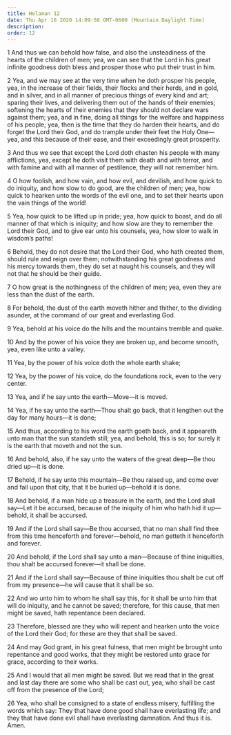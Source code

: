 ```yaml
---
title: Helaman 12
date: Thu Apr 16 2020 14:09:58 GMT-0600 (Mountain Daylight Time)
description: 
order: 12
---
```


<p>
  1 And thus we can behold how false, and also the unsteadiness of the hearts of
  the children of men; yea, we can see that the Lord in his great infinite
  goodness doth bless and prosper those who put their trust in him.
</p>
<p>
  2 Yea, and we may see at the very time when he doth prosper his people, yea,
  in the increase of their fields, their flocks and their herds, and in gold,
  and in silver, and in all manner of precious things of every kind and art;
  sparing their lives, and delivering them out of the hands of their enemies;
  softening the hearts of their enemies that they should not declare wars
  against them; yea, and in fine, doing all things for the welfare and happiness
  of his people; yea, then is the time that they do harden their hearts, and do
  forget the Lord their God, and do trample under their feet the Holy
  One&#x2014;yea, and this because of their ease, and their exceedingly great
  prosperity.
</p>
<p>
  3 And thus we see that except the Lord doth chasten his people with many
  afflictions, yea, except he doth visit them with death and with terror, and
  with famine and with all manner of pestilence, they will not remember him.
</p>
<p>
  4 O how foolish, and how vain, and how evil, and devilish, and how quick to do
  iniquity, and how slow to do good, are the children of men; yea, how quick to
  hearken unto the words of the evil one, and to set their hearts upon the vain
  things of the world!
</p>
<p>
  5 Yea, how quick to be lifted up in pride; yea, how quick to boast, and do all
  manner of that which is iniquity; and how slow are they to remember the Lord
  their God, and to give ear unto his counsels, yea, how slow to walk in
  wisdom&#x2019;s paths!
</p>
<p>
  6 Behold, they do not desire that the Lord their God, who hath created them,
  should rule and reign over them; notwithstanding his great goodness and his
  mercy towards them, they do set at naught his counsels, and they will not that
  he should be their guide.
</p>
<p>
  7 O how great is the nothingness of the children of men; yea, even they are
  less than the dust of the earth.
</p>
<p>
  8 For behold, the dust of the earth moveth hither and thither, to the dividing
  asunder, at the command of our great and everlasting God.
</p>
<p>
  9 Yea, behold at his voice do the hills and the mountains tremble and quake.
</p>
<p>
  10 And by the power of his voice they are broken up, and become smooth, yea,
  even like unto a valley.
</p>
<p>11 Yea, by the power of his voice doth the whole earth shake;</p>
<p>
  12 Yea, by the power of his voice, do the foundations rock, even to the very
  center.
</p>
<p>13 Yea, and if he say unto the earth&#x2014;Move&#x2014;it is moved.</p>
<p>
  14 Yea, if he say unto the earth&#x2014;Thou shalt go back, that it lengthen
  out the day for many hours&#x2014;it is done;
</p>
<p>
  15 And thus, according to his word the earth goeth back, and it appeareth unto
  man that the sun standeth still; yea, and behold, this is so; for surely it is
  the earth that moveth and not the sun.
</p>
<p>
  16 And behold, also, if he say unto the waters of the great deep&#x2014;Be
  thou dried up&#x2014;it is done.
</p>
<p>
  17 Behold, if he say unto this mountain&#x2014;Be thou raised up, and come
  over and fall upon that city, that it be buried up&#x2014;behold it is done.
</p>
<p>
  18 And behold, if a man hide up a treasure in the earth, and the Lord shall
  say&#x2014;Let it be accursed, because of the iniquity of him who hath hid it
  up&#x2014;behold, it shall be accursed.
</p>
<p>
  19 And if the Lord shall say&#x2014;Be thou accursed, that no man shall find
  thee from this time henceforth and forever&#x2014;behold, no man getteth it
  henceforth and forever.
</p>
<span></span>
<p>
  20 And behold, if the Lord shall say unto a man&#x2014;Because of thine
  iniquities, thou shalt be accursed forever&#x2014;it shall be done.
</p>
<p>
  21 And if the Lord shall say&#x2014;Because of thine iniquities thou shalt be
  cut off from my presence&#x2014;he will cause that it shall be so.
</p>
<p>
  22 And wo unto him to whom he shall say this, for it shall be unto him that
  will do iniquity, and he cannot be saved; therefore, for this cause, that men
  might be saved, hath repentance been declared.
</p>
<p>
  23 Therefore, blessed are they who will repent and hearken unto the voice of
  the Lord their God; for these are they that shall be saved.
</p>
<p>
  24 And may God grant, in his great fulness, that men might be brought unto
  repentance and good works, that they might be restored unto grace for grace,
  according to their works.
</p>
<p>
  25 And I would that all men might be saved. But we read that in the great and
  last day there are some who shall be cast out, yea, who shall be cast off from
  the presence of the Lord;
</p>
<p>
  26 Yea, who shall be consigned to a state of endless misery, fulfilling the
  words which say: They that have done good shall have everlasting life; and
  they that have done evil shall have everlasting damnation. And thus it is.
  Amen.
</p>

